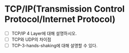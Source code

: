# TCP/IP(Transmission Control Protocol/Internet Protocol)

- [ ]  TCP/IP 4 Layer에 대해 설명하시오.
- [ ]  TCP와 UDP의 차이점
- [ ]  TCP-3-hands-shaking에 대해 설명할 수 있다.